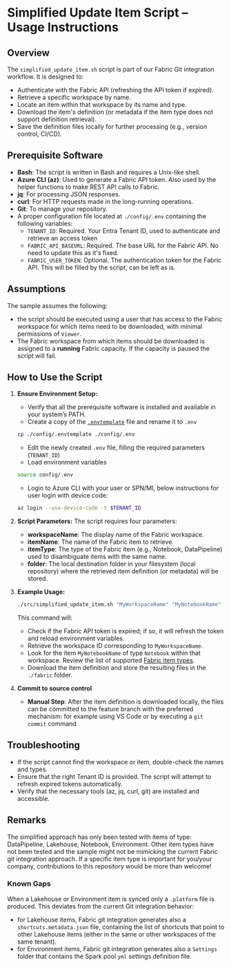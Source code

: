 # Simplified Update Item Script – Usage Instructions

## Overview
The `simplified_update_item.sh` script is part of our Fabric Git integration workflow. It is designed to:
- Authenticate with the Fabric API (refreshing the API token if expired).
- Retrieve a specific workspace by name.
- Locate an item within that workspace by its name and type.
- Download the item's definition (or metadata if the item type does not support definition retrieval).
- Save the definition files locally for further processing (e.g., version control, CI/CD).

## Prerequisite Software
- **Bash**: The script is written in Bash and requires a Unix-like shell.
- **Azure CLI (az)**: Used to generate a Fabric API token. Also used by the helper functions to make REST API calls to Fabric.
- **jq**: For processing JSON responses.
- **curl**: For HTTP requests made in the long-running operations.
- **Git**: To manage your repository.
- A proper configuration file located at `./config/.env` containing the following variables:
   - `TENANT_ID`: Required. Your Entra Tenant ID, used to authenticate and retrieve an access token
   - `FABRIC_API_BASEURL`: Required. The base URL for the Fabric API. No need to update this as it's fixed.
   - `FABRIC_USER_TOKEN`: Optional. The authentication token for the Fabric API. This will be filled by the script, can be left as is.

## Assumptions

The sample assumes the following:
- the script should be executed using a user that has access to the Fabric workspace for which items need to be downloaded, with minimal permissions of `Viewer`.
- The Fabric workspace from which items should be downloaded is assigned to a **running** Fabric capacity. If the capacity is paused the script will fail.

## How to Use the Script
1. **Ensure Environment Setup:**
   - Verify that all the prerequisite software is installed and available in your system’s PATH.
   - Create a copy of the [`.envtemplate`](../config/.envtemplate) file and rename it to `.env`
   ```bash
   cp ./config/.envtemplate ./config/.env
   ```
   - Edit the newly created `.env` file, filling the required parameters (`TENANT_ID`)
   - Load environment variables
   ```bash
   source config/.env
   ```
   - Login to Azure CLI with your user or SPN/MI, below instructions for user login with device code:
   ```bash
   az login --use-device-code -t $TENANT_ID
   ```

2. **Script Parameters:**
   The script requires four parameters:
   - **workspaceName**: The display name of the Fabric workspace.
   - **itemName**: The name of the Fabric item to retrieve.
   - **itemType**: The type of the Fabric item (e.g., Notebook, DataPipeline) used to disambiguate items with the same name.
   - **folder**: The local destination folder in your filesystem (local repository) where the retrieved item definition (or metadata) will be stored.

3. **Example Usage:**
   ```bash
   ./src/simplified_update_item.sh "MyWorkspaceName" "MyNotebookName" "Notebook" "./fabric"
   ```
   This command will:
   - Check if the Fabric API token is expired; if so, it will refresh the token and reload environment variables.
   - Retrieve the workspace ID corresponding to `MyWorkspaceName`.
   - Look for the item `MyNotebookName` of type `Notebook` within that workspace. Review the list of supported [Fabric item types](https://learn.microsoft.com/rest/api/fabric/core/items/list-items?tabs=HTTP#itemtype).
   - Download the item definition and store the resulting files in the `./fabric` folder.

4. **Commit to source control**
   - **Manual Step**: After the item definition is downloaded locally, the files can be committed to the feature branch with the preferred mechanism: for example using VS Code or by executing a `git commit` command.

## Troubleshooting
- If the script cannot find the workspace or item, double-check the names and types.
- Ensure that the right Tenant ID is provided. The script will attempt to refresh expired tokens automatically.
- Verify that the necessary tools (az, jq, curl, git) are installed and accessible.

## Remarks

The simplified approach has only been tested with items of type: DataPipeline, Lakehouse, Notebook, Environment. Other item types have not been tested and the sample might not be mimicking the current Fabric git integration approach. If a specific item type is important for you/your company, contributions to this repository would be more than welcome!

### Known Gaps

When a Lakehouse or Environment item is synced only a `.platform` file is produced. This deviates from the current Git integration behavior:
- for Lakehouse items, Fabric git integration generates also a `shortcuts.metadata.json` file, containing the list of shortcuts that point to other Lakehouse items (either in the same or other workspaces of the same tenant).
- for Environment items, Fabric git integration generates also a `Settings` folder that contains the Spark pool `yml` settings definition file.
